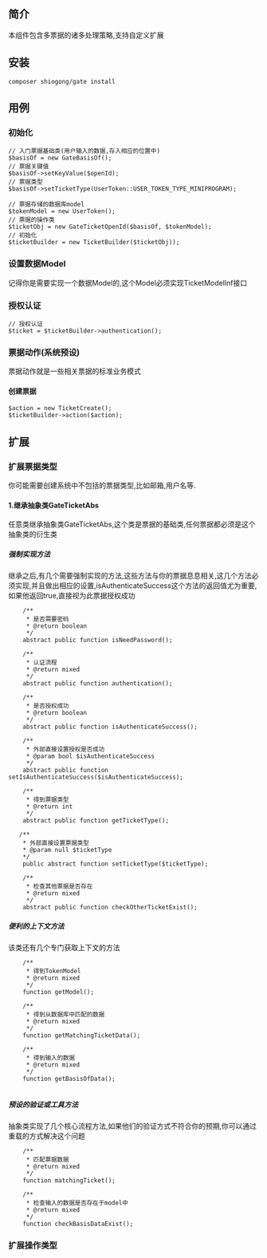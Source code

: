 ## 简介
本组件包含多票据的诸多处理策略,支持自定义扩展

## 安装
```
composer shiogong/gate install
```
## 用例
### 初始化
```
// 入门票据基础类(用户输入的数据,存入相应的位置中)
$basisOf = new GateBasisOf();
// 票据关键值
$basisOf->setKeyValue($openId);
// 票据类型
$basisOf->setTicketType(UserToken::USER_TOKEN_TYPE_MINIPROGRAM);

// 票据存储的数据库model
$tokenModel = new UserToken();
// 票据的操作类
$ticketObj = new GateTicketOpenId($basisOf, $tokenModel);
// 初始化
$ticketBuilder = new TicketBuilder($ticketObj));
```
### 设置数据Model
记得你是需要实现一个数据Model的,这个Model必须实现TicketModelInf接口

### 授权认证
```
// 授权认证
$ticket = $ticketBuilder->authentication();
```

### 票据动作(系统预设)
票据动作就是一些相关票据的标准业务模式

#### 创建票据
```
$action = new TicketCreate();
$ticketBuilder->action($action);
```

## 扩展
### 扩展票据类型
你可能需要创建系统中不包括的票据类型,比如邮箱,用户名等.
#### 1.继承抽象类GateTicketAbs
任意类继承抽象类GateTicketAbs,这个类是票据的基础类,任何票据都必须是这个抽象类的衍生类
##### 强制实现方法
继承之后,有几个需要强制实现的方法,这些方法与你的票据息息相关,这几个方法必须实现,并且做出相应的设置,isAuthenticateSuccess这个方法的返回值尤为重要,如果他返回true,直接视为此票据授权成功
```
    /**
     * 是否需要密码
     * @return boolean
     */
    abstract public function isNeedPassword();
    
    /**
     * 认证流程
     * @return mixed
     */
    abstract public function authentication();
    
    /**
     * 是否授权成功
     * @return boolean
     */
    abstract public function isAuthenticateSuccess();
    
    /**
     * 外部直接设置授权是否成功
     * @param bool $isAuthenticateSuccess
     */
    abstract public function setIsAuthenticateSuccess($isAuthenticateSuccess);
    
    /**
     * 得到票据类型
     * @return int
     */
    abstract public function getTicketType();
    
   /**
    * 外部直接设置票据类型
    * @param null $ticketType
    */
    public abstract function setTicketType($ticketType);
    
    /**
     * 检查其他票据是否存在
     * @return mixed
     */
    abstract public function checkOtherTicketExist();
```
##### 便利的上下文方法
该类还有几个专门获取上下文的方法
```
    /**
     * 得到TokenModel
     * @return mixed
     */
    function getModel();
    
    /**
     * 得到从数据库中匹配的数据
     * @return mixed
     */
    function getMatchingTicketData();
    
    /**
     * 得到输入的数据
     * @return mixed
     */
    function getBasisOfData();
    
```

##### 预设的验证或工具方法
抽象类实现了几个核心流程方法,如果他们的验证方式不符合你的预期,你可以通过重载的方式解决这个问题
```$xslt
    /**
     * 匹配票据数据
     * @return mixed
     */
    function matchingTicket();
    
    /**
     * 检查输入的数据是否存在于model中
     * @return mixed
     */
    function checkBasisDataExist();
```

### 扩展操作类型



